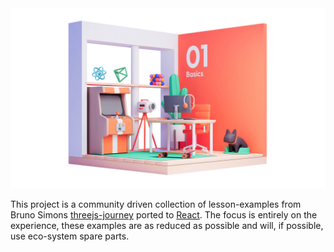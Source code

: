 <img src="/stage1.png" alt="Stage 1" />

This project is a community driven collection of lesson-examples from Bruno Simons [threejs-journey](https://threejs-journey.com) ported to [React](https://github.com/pmndrs/react-three-fiber). The focus is entirely on the experience, these examples are as reduced as possible and will, if possible, use eco-system spare parts.
